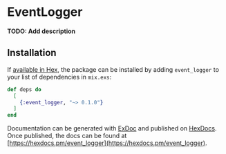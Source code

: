 # EventLogger

**TODO: Add description**

## Installation

If [available in Hex](https://hex.pm/docs/publish), the package can be installed
by adding `event_logger` to your list of dependencies in `mix.exs`:

```elixir
def deps do
  [
    {:event_logger, "~> 0.1.0"}
  ]
end
```

Documentation can be generated with [ExDoc](https://github.com/elixir-lang/ex_doc)
and published on [HexDocs](https://hexdocs.pm). Once published, the docs can
be found at [https://hexdocs.pm/event_logger](https://hexdocs.pm/event_logger).

